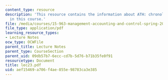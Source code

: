```yaml
---
content_type: resource
description: 'This resource contains the information about ATH: chronological stages
  in this course.'
file: /media/courses/15-963-management-accounting-and-control-spring-2007/aef15469a706f4ae855e98783ca3e385_lec23.pdf
file_type: application/pdf
learning_resource_types:
- Lecture Notes
ocw_type: OCWFile
parent_title: Lecture Notes
parent_type: CourseSection
parent_uid: 09db57b7-6ecc-cd7b-5d76-b71b35fe0f91
resourcetype: Document
title: lec23.pdf
uid: aef15469-a706-f4ae-855e-98783ca3e385
---
```

